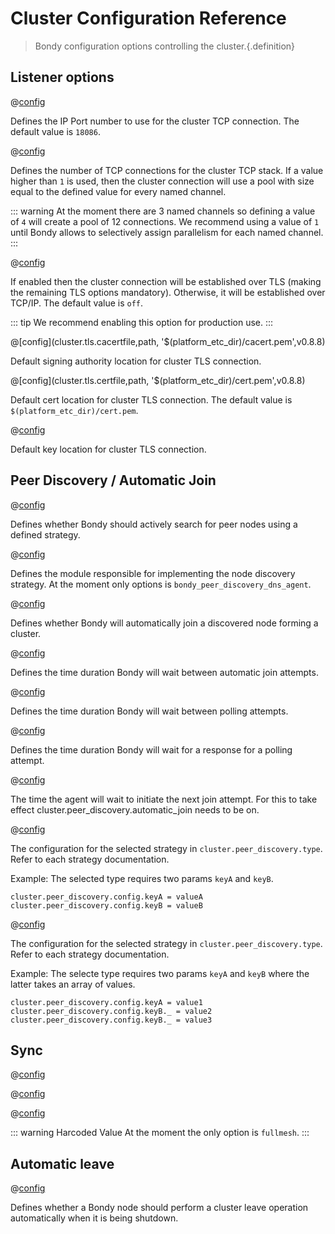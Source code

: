 # Cluster Configuration Reference
> Bondy configuration options controlling the cluster.{.definition}


## Listener options

@[config](cluster.peer_port,integer,18086,v0.8.8)

Defines the IP Port number to use for the cluster TCP connection.
The default value is `18086`.

@[config](cluster.parallelism,integer,1,v0.8.8)

Defines the number of TCP connections for the cluster TCP stack. If a value higher than `1` is used, then the cluster connection will use a pool with size equal to the defined value for every named channel.

::: warning
At the moment there are 3 named channels so defining a value of `4` will create a pool of 12 connections. We recommend using a value of `1` until Bondy allows to selectively assign parallelism for each named channel.
:::

@[config](cluster.tls.enabled,on|off,off,v0.8.8)

If enabled then the cluster connection will be established over TLS (making the remaining TLS options mandatory). Otherwise, it will be established over TCP/IP.
The default value is `off`.

::: tip
We recommend enabling this option for production use.
:::

@[config](cluster.tls.cacertfile,path, '$(platform_etc_dir)/cacert.pem',v0.8.8)

Default signing authority location for cluster TLS connection.

@[config](cluster.tls.certfile,path, '$(platform_etc_dir)/cert.pem',v0.8.8)

Default cert location for cluster TLS connection.
The default value is `$(platform_etc_dir)/cert.pem`.


@[config](cluster.tls.keyfile,path, '$(platform_etc_dir)/key.pem')

Default key location for cluster TLS connection.



## Peer Discovery / Automatic Join

@[config](cluster.peer_discovery.enabled,on|off,off)

Defines whether Bondy should actively search for peer nodes using a defined strategy.

@[config](cluster.peer_discovery.type,string)

Defines the module responsible for implementing the node discovery strategy. At the moment only options is `bondy_peer_discovery_dns_agent`.


@[config](cluster.peer_discovery.automatic_join,on|off,off)

Defines whether Bondy will automatically join a discovered node forming a cluster.

@[config](cluster.peer_discovery.join_retry_interval,time_duration_units,5s)

Defines the time duration Bondy will wait between automatic join attempts.

@[config](cluster.peer_discovery.polling_interval,time_duration_units,10s)

Defines the time duration Bondy will wait between polling attempts.

@[config](cluster.peer_discovery.timeout,time_duration_units,5s)

Defines the time duration Bondy will wait for a response for a polling attempt.


@[config](cluster.peer_discovery.join_retry_interval,time_duration_units,5s,v1.0.0)

The time the agent will wait to initiate the next join attempt. For this to
take effect cluster.peer_discovery.automatic_join needs to be on.

@[config](cluster.peer_discovery.config.$name,string,N/A,v1.0.0)

The configuration for the selected strategy in `cluster.peer_discovery.type`. Refer to each strategy documentation.


Example: The selected type requires two params `keyA` and `keyB`.

```
cluster.peer_discovery.config.keyA = valueA
cluster.peer_discovery.config.keyB = valueB
```




@[config](cluster.peer_discovery.config.$name.$_,string,N/A,v1.0.0)

The configuration for the selected strategy in `cluster.peer_discovery.type`. Refer to each strategy documentation.

Example: The selecte type requires two params `keyA` and `keyB` where the latter takes an array of values.

```
cluster.peer_discovery.config.keyA = value1
cluster.peer_discovery.config.keyB._ = value2
cluster.peer_discovery.config.keyB._ = value3
```


## Sync

@[config](cluster.lazy_tick_period,duration_time_units,1s,v1.0.0)


@[config](cluster.exchange_tick_period,duration_time_units,10s,v1.0.0)


@[config](cluster.topology,fullmesh|p2p,fullmesh,v1.0.0)

::: warning Harcoded Value
At the moment the only option is `fullmesh`.
:::


## Automatic leave



@[config](cluster.automatic_leave,on|off,off,v1.0.0)

Defines whether a Bondy node should perform a cluster leave operation
automatically when it is being shutdown.
